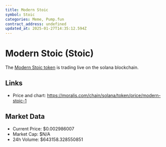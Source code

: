 ```yaml
---
title: Modern Stoic
symbol: Stoic
categories: Meme, Pump.fun
contract_address: undefined
updated_at: 2025-01-27T14:35:12.594Z
---
```


# Modern Stoic (Stoic)
The [Modern Stoic token](https://moralis.com/chain/solana/token/price/modern-stoic-1) is trading live on the solana blockchain.

## Links
- Price and chart: https://moralis.com/chain/solana/token/price/modern-stoic-1

## Market Data
- Current Price: $0.002986007
- Market Cap: $N/A
- 24h Volume: $643158.328550851
